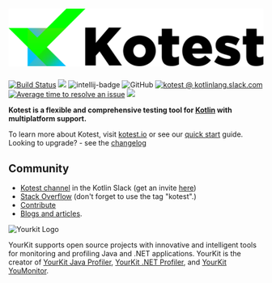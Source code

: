 ![Kotest](doc/logo7-with-text.png)
==========

[![Build Status](https://github.com/kotest/kotest/workflows/build/badge.svg)](https://github.com/kotest/kotest/actions)
[<img src="https://img.shields.io/maven-central/v/io.kotest/kotest-framework-api-jvm.svg?label=latest%20release"/>](http://search.maven.org/#search|ga|1|kotest)
![intellij-badge](https://img.shields.io/jetbrains/plugin/v/14080-kotest?label=intellij%20plugin)
![GitHub](https://img.shields.io/github/license/kotest/kotest)
[![kotest @ kotlinlang.slack.com](https://img.shields.io/static/v1?label=kotlinlang&message=kotest&color=blue&logo=slack)](https://kotlinlang.slack.com/archives/CT0G9SD7Z)
[![Average time to resolve an issue](http://isitmaintained.com/badge/resolution/kotest/kotest.svg)](http://isitmaintained.com/project/kotest/kotest "Average time to resolve an issue")
[<img src="https://img.shields.io/nexus/s/https/oss.sonatype.org/io.kotest/kotest-framework-api.svg?label=latest%20snapshot"/>](https://oss.sonatype.org/content/repositories/snapshots/io/kotest/)

__Kotest is a flexible and comprehensive testing tool for [Kotlin](https://kotlinlang.org/) with multiplatform support.__

To learn more about Kotest, visit [kotest.io](https://kotest.io) or see our [quick start](https://kotest.io/docs/quickstart/) guide.
Looking to upgrade? - see the [changelog](https://kotest.io/docs/changelog.html)

Community
---------
* [Kotest channel](https://kotlinlang.slack.com/messages/kotest) in the Kotlin Slack (get an invite [here](http://slack.kotlinlang.org/))
* [Stack Overflow](http://stackoverflow.com/questions/tagged/kotest) (don't forget to use the tag "kotest".)
* [Contribute](https://github.com/kotest/kotest/wiki/contribute)
* [Blogs and articles](https://kotest.io/docs/blogs/).

![Yourkit Logo](https://www.yourkit.com/images/yklogo.png)

YourKit supports open source projects with innovative and intelligent tools
for monitoring and profiling Java and .NET applications.
YourKit is the creator of <a href="https://www.yourkit.com/java/profiler/">YourKit Java Profiler</a>,
<a href="https://www.yourkit.com/.net/profiler/">YourKit .NET Profiler</a>,
and <a href="https://www.yourkit.com/youmonitor/">YourKit YouMonitor</a>.
